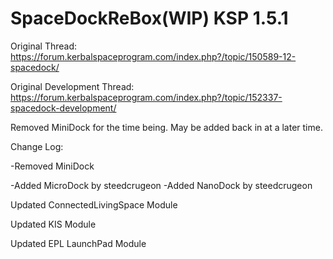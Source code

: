 # SpaceDockReBox(WIP) KSP 1.5.1

Original Thread: https://forum.kerbalspaceprogram.com/index.php?/topic/150589-12-spacedock/

Original Development Thread: https://forum.kerbalspaceprogram.com/index.php?/topic/152337-spacedock-development/

Removed MiniDock for the time being. May be added back in at a later time.


Change Log:

-Removed MiniDock

-Added MicroDock by steedcrugeon
-Added NanoDock by steedcrugeon

Updated ConnectedLivingSpace Module

Updated KIS Module

Updated EPL LaunchPad Module

